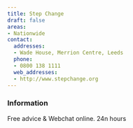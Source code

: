 ```yaml
---
title: Step Change
draft: false
areas:
- Nationwide
contact:
  addresses:
  - Wade House, Merrion Centre, Leeds
  phone:
  - 0800 138 1111
  web_addresses:
  - http://www.stepchange.org
---
```


### Information
Free advice & Webchat online. 24n hours

